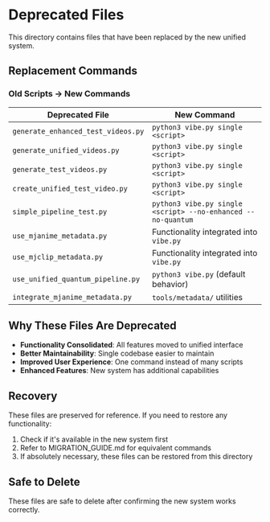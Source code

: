 # Deprecated Files

This directory contains files that have been replaced by the new unified system.

## Replacement Commands

### Old Scripts → New Commands

| Deprecated File | New Command |
|----------------|-------------|
| `generate_enhanced_test_videos.py` | `python3 vibe.py single <script>` |
| `generate_unified_videos.py` | `python3 vibe.py single <script>` |
| `generate_test_videos.py` | `python3 vibe.py single <script>` |
| `create_unified_test_video.py` | `python3 vibe.py single <script>` |
| `simple_pipeline_test.py` | `python3 vibe.py single <script> --no-enhanced --no-quantum` |
| `use_mjanime_metadata.py` | Functionality integrated into `vibe.py` |
| `use_mjclip_metadata.py` | Functionality integrated into `vibe.py` |
| `use_unified_quantum_pipeline.py` | `python3 vibe.py` (default behavior) |
| `integrate_mjanime_metadata.py` | `tools/metadata/` utilities |

## Why These Files Are Deprecated

- **Functionality Consolidated**: All features moved to unified interface
- **Better Maintainability**: Single codebase easier to maintain
- **Improved User Experience**: One command instead of many scripts
- **Enhanced Features**: New system has additional capabilities

## Recovery

These files are preserved for reference. If you need to restore any functionality:

1. Check if it's available in the new system first
2. Refer to MIGRATION_GUIDE.md for equivalent commands
3. If absolutely necessary, these files can be restored from this directory

## Safe to Delete

These files are safe to delete after confirming the new system works correctly.
